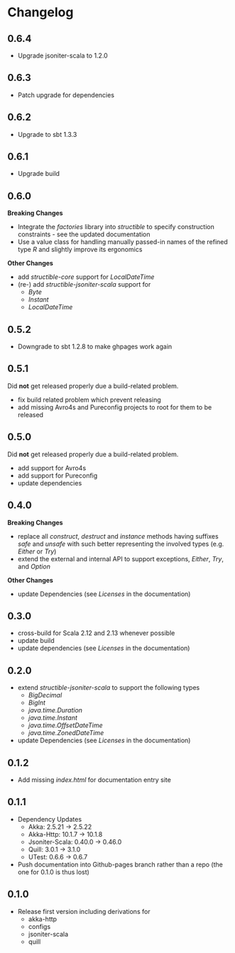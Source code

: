 # Changelog

## 0.6.4

* Upgrade jsoniter-scala to 1.2.0

## 0.6.3

* Patch upgrade for dependencies

## 0.6.2

* Upgrade to sbt 1.3.3

## 0.6.1

* Upgrade build

## 0.6.0
**Breaking Changes**

* Integrate the _factories_ library into _structible_ to specify construction constraints - see the updated documentation
* Use a value class for handling manually passed-in names of the refined type _R_ and slightly improve its ergonomics

**Other Changes**

* add _structible-core_ support for _LocalDateTime_
* (re-) add _structible-jsoniter-scala_ support for 
    * _Byte_
    * _Instant_
    * _LocalDateTime_

## 0.5.2

* Downgrade to sbt 1.2.8 to make ghpages work again

## 0.5.1
Did **not** get released properly due a build-related problem.

* fix build related problem which prevent releasing
* add missing Avro4s and Pureconfig projects to root for them to be released

## 0.5.0
Did **not** get released properly due a build-related problem.

* add support for Avro4s
* add support for Pureconfig
* update dependencies

## 0.4.0

**Breaking Changes**

* replace all _construct_, _destruct_ and _instance_ methods having suffixes _safe_ and _unsafe_ with such better
representing the involved types (e.g. _Either_ or _Try_)
* extend the external and internal API to support exceptions, _Either_, _Try_, and _Option_  

**Other Changes**

* update Dependencies (see _Licenses_ in the documentation)

## 0.3.0

* cross-build for Scala 2.12 and 2.13 whenever possible
* update build
* update dependencies (see _Licenses_ in the documentation)



## 0.2.0

* extend _structible-jsoniter-scala_ to support the following types
    * _BigDecimal_
    * _BigInt_
    * _java.time.Duration_
    * _java.time.Instant_
    * _java.time.OffsetDateTime_
    * _java.time.ZonedDateTime_
* update Dependencies (see _Licenses_ in the documentation)



## 0.1.2

* Add missing _index.html_ for documentation entry site



## 0.1.1

* Dependency Updates
    * Akka: 2.5.21 -> 2.5.22
    * Akka-Http: 10.1.7 -> 10.1.8
    * Jsoniter-Scala: 0.40.0 -> 0.46.0
    * Quill: 3.0.1 -> 3.1.0
    * UTest: 0.6.6 -> 0.6.7
* Push documentation into Github-pages branch rather than a repo (the one for 0.1.0 is thus lost) 



## 0.1.0

* Release first version including derivations for
    * akka-http
    * configs
    * jsoniter-scala
    * quill
